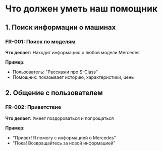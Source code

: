 # Что должен уметь наш помощник

## 1. Поиск информации о машинах

### FR-001: Поиск по моделям
**Что делает:** Находит информацию о любой модели Mercedes

**Пример:**
- Пользователь: "Расскажи про S-Class"
- Помощник: показывает историю, характеристики, цены

## 2. Общение с пользователем

### FR-002: Приветствие
**Что делает:** Умеет поздороваться и попрощаться

**Пример:**
- "Привет! Я помогу с информацией о Mercedes"
- "Пока! Возвращайтесь за новой информацией"